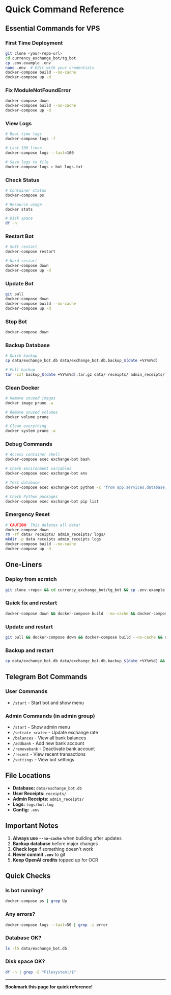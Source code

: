 # Quick Command Reference

## Essential Commands for VPS

### First Time Deployment
```bash
git clone <your-repo-url>
cd currency_exchange_bot/tg_bot
cp .env.example .env
nano .env  # Edit with your credentials
docker-compose build --no-cache
docker-compose up -d
```

### Fix ModuleNotFoundError
```bash
docker-compose down
docker-compose build --no-cache
docker-compose up -d
```

### View Logs
```bash
# Real-time logs
docker-compose logs -f

# Last 100 lines
docker-compose logs --tail=100

# Save logs to file
docker-compose logs > bot_logs.txt
```

### Check Status
```bash
# Container status
docker-compose ps

# Resource usage
docker stats

# Disk space
df -h
```

### Restart Bot
```bash
# Soft restart
docker-compose restart

# Hard restart
docker-compose down
docker-compose up -d
```

### Update Bot
```bash
git pull
docker-compose down
docker-compose build --no-cache
docker-compose up -d
```

### Stop Bot
```bash
docker-compose down
```

### Backup Database
```bash
# Quick backup
cp data/exchange_bot.db data/exchange_bot.db.backup_$(date +%Y%m%d)

# Full backup
tar -czf backup_$(date +%Y%m%d).tar.gz data/ receipts/ admin_receipts/ logs/
```

### Clean Docker
```bash
# Remove unused images
docker image prune -a

# Remove unused volumes
docker volume prune

# Clean everything
docker system prune -a
```

### Debug Commands
```bash
# Access container shell
docker-compose exec exchange-bot bash

# Check environment variables
docker-compose exec exchange-bot env

# Test database
docker-compose exec exchange-bot python -c "from app.services.database_service import DatabaseService; db = DatabaseService('data/exchange_bot.db'); print('Banks:', len(db.get_bank_accounts()))"

# Check Python packages
docker-compose exec exchange-bot pip list
```

### Emergency Reset
```bash
# CAUTION: This deletes all data!
docker-compose down
rm -rf data/ receipts/ admin_receipts/ logs/
mkdir -p data receipts admin_receipts logs
docker-compose build --no-cache
docker-compose up -d
```

## One-Liners

### Deploy from scratch
```bash
git clone <repo> && cd currency_exchange_bot/tg_bot && cp .env.example .env && nano .env && docker-compose build --no-cache && docker-compose up -d
```

### Quick fix and restart
```bash
docker-compose down && docker-compose build --no-cache && docker-compose up -d && docker-compose logs -f
```

### Update and restart
```bash
git pull && docker-compose down && docker-compose build --no-cache && docker-compose up -d
```

### Backup and restart
```bash
cp data/exchange_bot.db data/exchange_bot.db.backup_$(date +%Y%m%d) && docker-compose restart
```

## Telegram Bot Commands

### User Commands
- `/start` - Start bot and show menu

### Admin Commands (in admin group)
- `/start` - Show admin menu
- `/setrate <rate>` - Update exchange rate
- `/balances` - View all bank balances
- `/addbank` - Add new bank account
- `/removebank` - Deactivate bank account
- `/recent` - View recent transactions
- `/settings` - View bot settings

## File Locations

- **Database:** `data/exchange_bot.db`
- **User Receipts:** `receipts/`
- **Admin Receipts:** `admin_receipts/`
- **Logs:** `logs/bot.log`
- **Config:** `.env`

## Important Notes

1. **Always use `--no-cache`** when building after updates
2. **Backup database** before major changes
3. **Check logs** if something doesn't work
4. **Never commit `.env`** to git
5. **Keep OpenAI credits** topped up for OCR

## Quick Checks

### Is bot running?
```bash
docker-compose ps | grep Up
```

### Any errors?
```bash
docker-compose logs --tail=50 | grep -i error
```

### Database OK?
```bash
ls -lh data/exchange_bot.db
```

### Disk space OK?
```bash
df -h | grep -E "Filesystem|/$"
```

---

**Bookmark this page for quick reference!**
